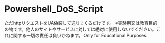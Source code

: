 # Powershell_DoS_Script
ただhttpリクエストをUA偽装して送りまくるだけです。
※実験用又は教育目的の物です。他人のサイトやサービスに対しては絶対に使用しないでください。これに関する一切の責任は負いかねます。
Only for Educational Purposes.

